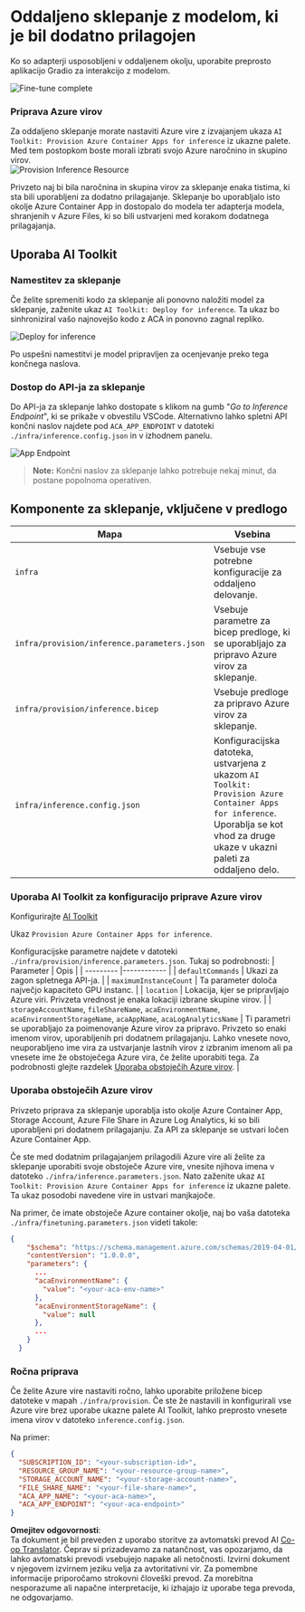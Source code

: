 <!--
CO_OP_TRANSLATOR_METADATA:
{
  "original_hash": "a54cd3d65b6963e4e8ce21e143c3ab04",
  "translation_date": "2025-07-16T21:23:02+00:00",
  "source_file": "md/01.Introduction/03/Remote_Interence.md",
  "language_code": "sl"
}
-->
# Oddaljeno sklepanje z modelom, ki je bil dodatno prilagojen

Ko so adapterji usposobljeni v oddaljenem okolju, uporabite preprosto aplikacijo Gradio za interakcijo z modelom.

![Fine-tune complete](../../../../../translated_images/log-finetuning-res.7b92254e7e822c7ffbec00f51a29199b0a53cefdd7fd2ce8330e4f787d98a94a.sl.png)

### Priprava Azure virov
Za oddaljeno sklepanje morate nastaviti Azure vire z izvajanjem ukaza `AI Toolkit: Provision Azure Container Apps for inference` iz ukazne palete. Med tem postopkom boste morali izbrati svojo Azure naročnino in skupino virov.  
![Provision Inference Resource](../../../../../translated_images/command-provision-inference.467afc8d351642fc03bc2ae439330ad1253da4f08ed8a8e98cdf89ca5c7ae4c5.sl.png)
   
Privzeto naj bi bila naročnina in skupina virov za sklepanje enaka tistima, ki sta bili uporabljeni za dodatno prilagajanje. Sklepanje bo uporabljalo isto okolje Azure Container App in dostopalo do modela ter adapterja modela, shranjenih v Azure Files, ki so bili ustvarjeni med korakom dodatnega prilagajanja.

## Uporaba AI Toolkit

### Namestitev za sklepanje  
Če želite spremeniti kodo za sklepanje ali ponovno naložiti model za sklepanje, zaženite ukaz `AI Toolkit: Deploy for inference`. Ta ukaz bo sinhroniziral vašo najnovejšo kodo z ACA in ponovno zagnal repliko.

![Deploy for inference](../../../../../translated_images/command-deploy.9adb4e310dd0b0aec6bb518f3c5b19a945ca040216da11e210666ad0330702ea.sl.png)

Po uspešni namestitvi je model pripravljen za ocenjevanje preko tega končnega naslova.

### Dostop do API-ja za sklepanje

Do API-ja za sklepanje lahko dostopate s klikom na gumb "*Go to Inference Endpoint*", ki se prikaže v obvestilu VSCode. Alternativno lahko spletni API končni naslov najdete pod `ACA_APP_ENDPOINT` v datoteki `./infra/inference.config.json` in v izhodnem panelu.

![App Endpoint](../../../../../translated_images/notification-deploy.446e480a44b1be5848fd31391c467b8d42c2db1d5daffa2250c9fcd3d8486164.sl.png)

> **Note:** Končni naslov za sklepanje lahko potrebuje nekaj minut, da postane popolnoma operativen.

## Komponente za sklepanje, vključene v predlogo

| Mapa | Vsebina |
| ------ |--------- |
| `infra` | Vsebuje vse potrebne konfiguracije za oddaljeno delovanje. |
| `infra/provision/inference.parameters.json` | Vsebuje parametre za bicep predloge, ki se uporabljajo za pripravo Azure virov za sklepanje. |
| `infra/provision/inference.bicep` | Vsebuje predloge za pripravo Azure virov za sklepanje. |
| `infra/inference.config.json` | Konfiguracijska datoteka, ustvarjena z ukazom `AI Toolkit: Provision Azure Container Apps for inference`. Uporablja se kot vhod za druge ukaze v ukazni paleti za oddaljeno delo. |

### Uporaba AI Toolkit za konfiguracijo priprave Azure virov
Konfigurirajte [AI Toolkit](https://marketplace.visualstudio.com/items?itemName=ms-windows-ai-studio.windows-ai-studio)

Ukaz `Provision Azure Container Apps for inference`.

Konfiguracijske parametre najdete v datoteki `./infra/provision/inference.parameters.json`. Tukaj so podrobnosti:
| Parameter | Opis |
| --------- |------------ |
| `defaultCommands` | Ukazi za zagon spletnega API-ja. |
| `maximumInstanceCount` | Ta parameter določa največjo kapaciteto GPU instanc. |
| `location` | Lokacija, kjer se pripravljajo Azure viri. Privzeta vrednost je enaka lokaciji izbrane skupine virov. |
| `storageAccountName`, `fileShareName`, `acaEnvironmentName`, `acaEnvironmentStorageName`, `acaAppName`,  `acaLogAnalyticsName` | Ti parametri se uporabljajo za poimenovanje Azure virov za pripravo. Privzeto so enaki imenom virov, uporabljenih pri dodatnem prilagajanju. Lahko vnesete novo, neuporabljeno ime vira za ustvarjanje lastnih virov z izbranim imenom ali pa vnesete ime že obstoječega Azure vira, če želite uporabiti tega. Za podrobnosti glejte razdelek [Uporaba obstoječih Azure virov](../../../../../md/01.Introduction/03). |

### Uporaba obstoječih Azure virov

Privzeto priprava za sklepanje uporablja isto okolje Azure Container App, Storage Account, Azure File Share in Azure Log Analytics, ki so bili uporabljeni pri dodatnem prilagajanju. Za API za sklepanje se ustvari ločen Azure Container App.

Če ste med dodatnim prilagajanjem prilagodili Azure vire ali želite za sklepanje uporabiti svoje obstoječe Azure vire, vnesite njihova imena v datoteko `./infra/inference.parameters.json`. Nato zaženite ukaz `AI Toolkit: Provision Azure Container Apps for inference` iz ukazne palete. Ta ukaz posodobi navedene vire in ustvari manjkajoče.

Na primer, če imate obstoječe Azure container okolje, naj bo vaša datoteka `./infra/finetuning.parameters.json` videti takole:

```json
{
    "$schema": "https://schema.management.azure.com/schemas/2019-04-01/deploymentParameters.json#",
    "contentVersion": "1.0.0.0",
    "parameters": {
      ...
      "acaEnvironmentName": {
        "value": "<your-aca-env-name>"
      },
      "acaEnvironmentStorageName": {
        "value": null
      },
      ...
    }
  }
```

### Ročna priprava  
Če želite Azure vire nastaviti ročno, lahko uporabite priložene bicep datoteke v mapah `./infra/provision`. Če ste že nastavili in konfigurirali vse Azure vire brez uporabe ukazne palete AI Toolkit, lahko preprosto vnesete imena virov v datoteko `inference.config.json`.

Na primer:

```json
{
  "SUBSCRIPTION_ID": "<your-subscription-id>",
  "RESOURCE_GROUP_NAME": "<your-resource-group-name>",
  "STORAGE_ACCOUNT_NAME": "<your-storage-account-name>",
  "FILE_SHARE_NAME": "<your-file-share-name>",
  "ACA_APP_NAME": "<your-aca-name>",
  "ACA_APP_ENDPOINT": "<your-aca-endpoint>"
}
```

**Omejitev odgovornosti**:  
Ta dokument je bil preveden z uporabo storitve za avtomatski prevod AI [Co-op Translator](https://github.com/Azure/co-op-translator). Čeprav si prizadevamo za natančnost, vas opozarjamo, da lahko avtomatski prevodi vsebujejo napake ali netočnosti. Izvirni dokument v njegovem izvirnem jeziku velja za avtoritativni vir. Za pomembne informacije priporočamo strokovni človeški prevod. Za morebitna nesporazume ali napačne interpretacije, ki izhajajo iz uporabe tega prevoda, ne odgovarjamo.